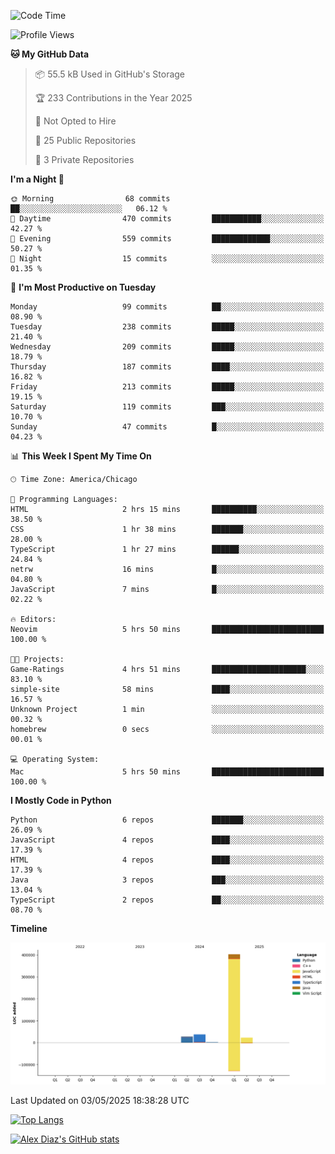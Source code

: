 <!--START_SECTION:waka-->
![Code Time](http://img.shields.io/badge/Code%20Time-24%20hrs%2052%20mins-blue)

![Profile Views](http://img.shields.io/badge/Profile%20Views-0-blue)

**🐱 My GitHub Data** 

> 📦 55.5 kB Used in GitHub's Storage 
 > 
> 🏆 233 Contributions in the Year 2025
 > 
> 🚫 Not Opted to Hire
 > 
> 📜 25 Public Repositories 
 > 
> 🔑 3 Private Repositories 
 > 
**I'm a Night 🦉** 

```text
🌞 Morning                68 commits          ██░░░░░░░░░░░░░░░░░░░░░░░   06.12 % 
🌆 Daytime                470 commits         ███████████░░░░░░░░░░░░░░   42.27 % 
🌃 Evening                559 commits         █████████████░░░░░░░░░░░░   50.27 % 
🌙 Night                  15 commits          ░░░░░░░░░░░░░░░░░░░░░░░░░   01.35 % 
```
📅 **I'm Most Productive on Tuesday** 

```text
Monday                   99 commits          ██░░░░░░░░░░░░░░░░░░░░░░░   08.90 % 
Tuesday                  238 commits         █████░░░░░░░░░░░░░░░░░░░░   21.40 % 
Wednesday                209 commits         █████░░░░░░░░░░░░░░░░░░░░   18.79 % 
Thursday                 187 commits         ████░░░░░░░░░░░░░░░░░░░░░   16.82 % 
Friday                   213 commits         █████░░░░░░░░░░░░░░░░░░░░   19.15 % 
Saturday                 119 commits         ███░░░░░░░░░░░░░░░░░░░░░░   10.70 % 
Sunday                   47 commits          █░░░░░░░░░░░░░░░░░░░░░░░░   04.23 % 
```


📊 **This Week I Spent My Time On** 

```text
🕑︎ Time Zone: America/Chicago

💬 Programming Languages: 
HTML                     2 hrs 15 mins       ██████████░░░░░░░░░░░░░░░   38.50 % 
CSS                      1 hr 38 mins        ███████░░░░░░░░░░░░░░░░░░   28.00 % 
TypeScript               1 hr 27 mins        ██████░░░░░░░░░░░░░░░░░░░   24.84 % 
netrw                    16 mins             █░░░░░░░░░░░░░░░░░░░░░░░░   04.80 % 
JavaScript               7 mins              █░░░░░░░░░░░░░░░░░░░░░░░░   02.22 % 

🔥 Editors: 
Neovim                   5 hrs 50 mins       █████████████████████████   100.00 % 

🐱‍💻 Projects: 
Game-Ratings             4 hrs 51 mins       █████████████████████░░░░   83.10 % 
simple-site              58 mins             ████░░░░░░░░░░░░░░░░░░░░░   16.57 % 
Unknown Project          1 min               ░░░░░░░░░░░░░░░░░░░░░░░░░   00.32 % 
homebrew                 0 secs              ░░░░░░░░░░░░░░░░░░░░░░░░░   00.01 % 

💻 Operating System: 
Mac                      5 hrs 50 mins       █████████████████████████   100.00 % 
```

**I Mostly Code in Python** 

```text
Python                   6 repos             ███████░░░░░░░░░░░░░░░░░░   26.09 % 
JavaScript               4 repos             ████░░░░░░░░░░░░░░░░░░░░░   17.39 % 
HTML                     4 repos             ████░░░░░░░░░░░░░░░░░░░░░   17.39 % 
Java                     3 repos             ███░░░░░░░░░░░░░░░░░░░░░░   13.04 % 
TypeScript               2 repos             ██░░░░░░░░░░░░░░░░░░░░░░░   08.70 % 
```



**Timeline**

![Lines of Code chart](https://raw.githubusercontent.com/imloadinqqq/imloadinqqq/main/assets/bar_graph.png)


 Last Updated on 03/05/2025 18:38:28 UTC
<!--END_SECTION:waka-->

[![Top Langs](https://github-readme-stats.vercel.app/api/top-langs/?username=imloadinqqq)](https://github.com/anuraghazra/github-readme-stats)

[![Alex Diaz's GitHub stats](https://github-readme-stats.vercel.app/api?username=imloadinqqq&show_icons=true&theme=gradient)](https://github.com/anuraghazra/github-readme-stats)

